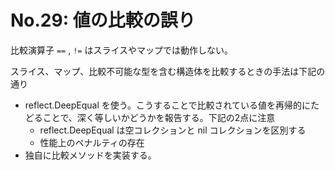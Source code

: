 # No.29: 値の比較の誤り

比較演算子 `==` , `!=` はスライスやマップでは動作しない。

スライス、マップ、比較不可能な型を含む構造体を比較するときの手法は下記の通り

* reflect.DeepEqual を使う。こうすることで比較されている値を再帰的にたどることで、深く等しいかどうかを報告する。下記の2点に注意
    * reflect.DeepEqual は空コレクションと nil コレクションを区別する
    * 性能上のペナルティの存在
* 独自に比較メソッドを実装する。
